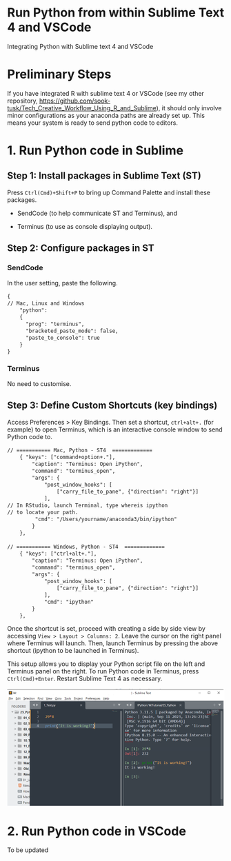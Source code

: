 # Run Python from within Sublime Text 4 and VSCode

Integrating Python with Sublime text 4 and VSCode

# Preliminary Steps

If you have integrated R with sublime text 4 or VSCode (see my other repository, <https://github.com/sook-tusk/Tech_Creative_Workflow_Using_R_and_Sublime>), it should only involve minor configurations as your anaconda paths are already set up. This means your system is ready to send python code to editors.

# 1. Run Python code in Sublime

## Step 1: Install packages in Sublime Text (ST)

Press `Ctrl(Cmd)+Shift+P` to bring up Command Palette and install these packages. 

- SendCode (to help communicate ST and Terminus), and

- Terminus (to use as console displaying output).

## Step 2: Configure packages in ST

### SendCode

In the user setting, paste the following.

```{py}
{
// Mac, Linux and Windows
    "python":
    {
      "prog": "terminus",
      "bracketed_paste_mode": false,
      "paste_to_console": true
    }
}
```

### Terminus

No need to customise.

## Step 3: Define Custom Shortcuts (key bindings)

Access Preferences \> Key Bindings. Then set a shortcut, `ctrl+alt+.` (for example) to open Terminus, which is an interactive console window to send Python code to.

```{py}
// =========== Mac, Python - ST4  =============
    { "keys": ["command+option+."],
        "caption": "Terminus: Open iPython",
        "command": "terminus_open",
        "args": {
            "post_window_hooks": [
                ["carry_file_to_pane", {"direction": "right"}]
            ],
// In RStudio, launch Terminal, type whereis ipython
// to locate your path.
         "cmd": "/Users/yourname/anaconda3/bin/ipython"
        }
    },
    
// =========== Windows, Python - ST4  =============
    { "keys": ["ctrl+alt+."],
        "caption": "Terminus: Open iPython",
        "command": "terminus_open",
        "args": {
            "post_window_hooks": [
                ["carry_file_to_pane", {"direction": "right"}]
            ],
            "cmd": "ipython"
        }
    },
```

Once the shortcut is set, proceed with creating a side by side view by accessing `View > Layout > Columns: 2`. Leave the cursor on the right panel where Terminus will launch. Then, launch Terminus by pressing the above shortcut (ipython to be launched in Terminus).

This setup allows you to display your Python script file on the left and Terminus panel on the right. To run Python code in Terminus, press `Ctrl(Cmd)+Enter`. Restart Sublime Text 4 as necessary.

![Python within Sublime](Ipython-Sublime.png)

# 2. Run Python code in VSCode

To be updated
